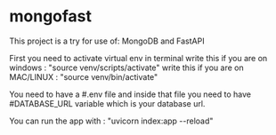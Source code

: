 # mongofast

This project is a try for use of: MongoDB and FastAPI

First you need to activate virtual env in terminal write this if you are on windows : "source venv/scripts/activate"
                                                   write this if you are on MAC/LINUX : "source venv/bin/activate"
                                                   
You need to have a #.env file and inside that file you need to have #DATABASE_URL variable which is your database url. 

You can run the app with : "uvicorn index:app --reload"
